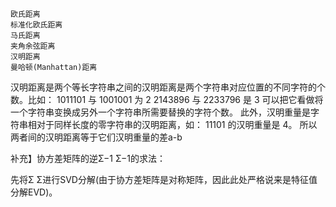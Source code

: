 
    欧氏距离
    标准化欧氏距离
    马氏距离
    夹角余弦距离
    汉明距离
    曼哈顿(Manhattan)距离






汉明距离是两个等长字符串之间的汉明距离是两个字符串对应位置的不同字符的个数。比如：
1011101 与 1001001 为 2
2143896 与 2233796 是 3
可以把它看做将一个字符串变换成另外一个字符串所需要替换的字符个数。
此外，汉明重量是字符串相对于同样长度的零字符串的汉明距离，如：
11101 的汉明重量是 4。
所以两者间的汉明距离等于它们汉明重量的差a-b


补充】协方差矩阵的逆Σ−1
Σ−1的求法：

先将Σ
Σ进行SVD分解(由于协方差矩阵是对称矩阵，因此此处严格说来是特征值分解EVD)。




